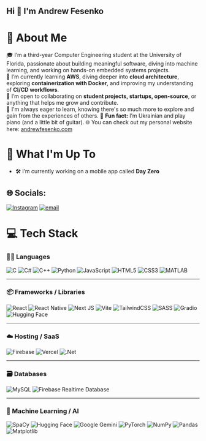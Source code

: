 ## Hi 👋 I'm Andrew Fesenko

# 💫 About Me

🎓 I’m a third-year Computer Engineering student at the University of Florida, passionate about building meaningful software, diving into machine learning, and working on hands-on embedded systems projects.  
🌱 I’m currently learning **AWS**, diving deeper into **cloud architecture**, exploring **containerization with Docker**, and improving my understanding of **CI/CD workflows**.  
🤝 I’m open to collaborating on **student projects, startups, open-source**, or anything that helps me grow and contribute.  
🧠 I'm always eager to learn, knowing there's so much more to explore and gain from the experiences of others.
🎵 **Fun fact:** I’m Ukrainian and play piano (and a little bit of guitar).
🌐 You can check out my personal website here: [andrewfesenko.com](https://andrewfesenko.com)

# 🚀 What I'm Up To

- 🛠️ I’m currently working on a mobile app called **Day Zero**


## 🌐 Socials:
[![Instagram](https://img.shields.io/badge/Instagram-%23E4405F.svg?logo=Instagram&logoColor=white)](https://instagram.com/and_rew.f) [![email](https://img.shields.io/badge/Email-D14836?logo=gmail&logoColor=white)](mailto:andrewfesenko05@gmail.com) 

# 💻 Tech Stack

### 🧑‍💻 Languages  
![C](https://img.shields.io/badge/c-%2300599C.svg?style=flat&logo=c&logoColor=white)  ![C#](https://img.shields.io/badge/c%23-%23239120.svg?style=flat&logo=csharp&logoColor=white)  ![C++](https://img.shields.io/badge/c++-%2300599C.svg?style=flat&logo=c%2B%2B&logoColor=white)  ![Python](https://img.shields.io/badge/python-3670A0?style=flat&logo=python&logoColor=ffdd54)  ![JavaScript](https://img.shields.io/badge/javascript-%23323330.svg?style=flat&logo=javascript&logoColor=%23F7DF1E)  ![HTML5](https://img.shields.io/badge/html5-%23E34F26.svg?style=flat&logo=html5&logoColor=white)  ![CSS3](https://img.shields.io/badge/css3-%231572B6.svg?style=flat&logo=css3&logoColor=white)  ![MATLAB](https://img.shields.io/badge/matlab-orange?style=flat&logo=mathworks)

---

### 📦 Frameworks / Libraries  
![React](https://img.shields.io/badge/react-%2320232a.svg?style=flat&logo=react&logoColor=%2361DAFB)  ![React Native](https://img.shields.io/badge/react_native-%2320232a.svg?style=flat&logo=react&logoColor=%2361DAFB)  ![Next JS](https://img.shields.io/badge/Next-black?style=flat&logo=next.js&logoColor=white)  ![Vite](https://img.shields.io/badge/vite-%23646CFF.svg?style=flat&logo=vite&logoColor=white)  ![TailwindCSS](https://img.shields.io/badge/tailwindcss-%2338B2AC.svg?style=flat&logo=tailwind-css&logoColor=white)  ![SASS](https://img.shields.io/badge/SASS-hotpink.svg?style=flat&logo=SASS&logoColor=white)  ![Gradio](https://img.shields.io/badge/gradio-FF6E6E?style=flat)  ![Hugging Face](https://img.shields.io/badge/huggingface-FFBF00?style=flat&logo=huggingface&logoColor=white)  

---

### ☁️ Hosting / SaaS  
![Firebase](https://img.shields.io/badge/firebase-%23039BE5.svg?style=flat&logo=firebase)  ![Vercel](https://img.shields.io/badge/vercel-%23000000.svg?style=flat&logo=vercel&logoColor=white)  ![.Net](https://img.shields.io/badge/.NET-5C2D91?style=flat&logo=.net&logoColor=white)

---

### 🗃️ Databases  
![MySQL](https://img.shields.io/badge/mysql-4479A1.svg?style=flat&logo=mysql&logoColor=white)  ![Firebase Realtime Database](https://img.shields.io/badge/firebase-db-yellow?style=flat&logo=firebase)

---

### 🤖 Machine Learning / AI  
![SpaCy](https://img.shields.io/badge/spacy-4e9dff?style=flat)  ![Hugging Face](https://img.shields.io/badge/huggingface-FFBF00?style=flat&logo=huggingface&logoColor=white)  ![Google Gemini](https://img.shields.io/badge/gemini-ai-blue?style=flat)  ![PyTorch](https://img.shields.io/badge/PyTorch-%23EE4C2C.svg?style=flat&logo=PyTorch&logoColor=white)  ![NumPy](https://img.shields.io/badge/numpy-%23013243.svg?style=flat&logo=numpy&logoColor=white)  ![Pandas](https://img.shields.io/badge/pandas-%23150458.svg?style=flat&logo=pandas&logoColor=white)  ![Matplotlib](https://img.shields.io/badge/Matplotlib-%23ffffff.svg?style=flat&logo=Matplotlib&logoColor=black)
